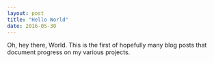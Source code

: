 ```yaml
---
layout: post
title: "Hello World"
date: 2016-05-30
---
```


Oh, hey there, World. This is the first of hopefully many blog posts that document progress on my various projects.   
